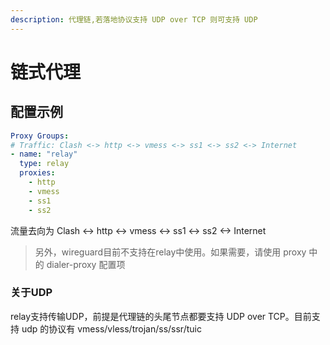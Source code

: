 ```yaml
---
description: 代理链,若落地协议支持 UDP over TCP 则可支持 UDP
---
```


# 链式代理

## 配置示例

```yaml
Proxy Groups:
# Traffic: Clash <-> http <-> vmess <-> ss1 <-> ss2 <-> Internet
- name: "relay"
  type: relay
  proxies:
    - http
    - vmess
    - ss1
    - ss2
```

流量去向为 Clash <-> http <-> vmess <-> ss1 <-> ss2 <-> Internet

> 另外，wireguard目前不支持在relay中使用。如果需要，请使用 proxy 中的 dialer-proxy 配置项

### 关于UDP

relay支持传输UDP，前提是代理链的头尾节点都要支持 UDP over TCP。目前支持 udp 的协议有 vmess/vless/trojan/ss/ssr/tuic

